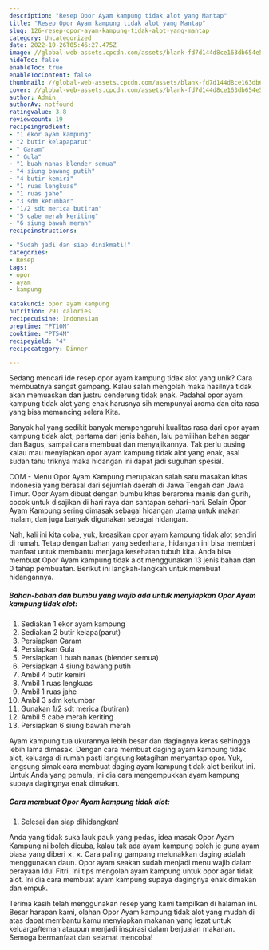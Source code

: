 ```yaml
---
description: "Resep Opor Ayam kampung tidak alot yang Mantap"
title: "Resep Opor Ayam kampung tidak alot yang Mantap"
slug: 126-resep-opor-ayam-kampung-tidak-alot-yang-mantap
category: Uncategorized
date: 2022-10-26T05:46:27.475Z
image: //global-web-assets.cpcdn.com/assets/blank-fd7d144d8ce163db654e5a02c40b08a2775adb7897d16e4062681dc7e1b2800f.png
hideToc: false
enableToc: true
enableTocContent: false
thumbnail: //global-web-assets.cpcdn.com/assets/blank-fd7d144d8ce163db654e5a02c40b08a2775adb7897d16e4062681dc7e1b2800f.png
cover: //global-web-assets.cpcdn.com/assets/blank-fd7d144d8ce163db654e5a02c40b08a2775adb7897d16e4062681dc7e1b2800f.png
author: Admin
authorAv: notfound
ratingvalue: 3.8
reviewcount: 19
recipeingredient:
- "1 ekor ayam kampung"
- "2 butir kelapaparut"
- " Garam"
- " Gula"
- "1 buah nanas blender semua"
- "4 siung bawang putih"
- "4 butir kemiri"
- "1 ruas lengkuas"
- "1 ruas jahe"
- "3 sdm ketumbar"
- "1/2 sdt merica butiran"
- "5 cabe merah keriting"
- "6 siung bawah merah"
recipeinstructions:

- "Sudah jadi dan siap dinikmati!"
categories:
- Resep
tags:
- opor
- ayam
- kampung

katakunci: opor ayam kampung 
nutrition: 291 calories
recipecuisine: Indonesian
preptime: "PT10M"
cooktime: "PT54M"
recipeyield: "4"
recipecategory: Dinner

---
```





Sedang mencari ide resep opor ayam kampung tidak alot yang unik? Cara membuatnya sangat gampang. Kalau salah mengolah maka hasilnya tidak akan memuaskan dan justru cenderung tidak enak. Padahal opor ayam kampung tidak alot yang enak harusnya sih mempunyai aroma dan cita rasa yang bisa memancing selera Kita.





Banyak hal yang sedikit banyak mempengaruhi kualitas rasa dari opor ayam kampung tidak alot, pertama dari jenis bahan, lalu pemilihan bahan segar dan Bagus, sampai cara membuat dan menyajikannya. Tak perlu pusing kalau mau menyiapkan opor ayam kampung tidak alot yang enak,      asal sudah tahu triknya maka hidangan ini dapat jadi suguhan spesial.














COM - Menu Opor Ayam Kampung merupakan salah satu masakan khas Indonesia yang berasal dari sejumlah daerah di Jawa Tengah dan Jawa Timur. Opor Ayam dibuat dengan bumbu khas beraroma manis dan gurih, cocok untuk disajikan di hari raya dan santapan sehari-hari. Selain Opor Ayam Kampung sering dimasak sebagai hidangan utama untuk makan malam, dan juga banyak digunakan sebagai hidangan.






Nah, kali ini kita coba, yuk, kreasikan opor ayam kampung tidak alot sendiri di rumah. Tetap dengan bahan yang sederhana, hidangan ini bisa memberi manfaat untuk membantu menjaga kesehatan tubuh kita. Anda bisa membuat Opor Ayam kampung tidak alot menggunakan 13 jenis bahan dan 0 tahap pembuatan. Berikut ini langkah-langkah untuk membuat hidangannya.

<!--inarticleads1-->

##### Bahan-bahan dan bumbu yang wajib ada untuk menyiapkan Opor Ayam kampung tidak alot:

1. Sediakan 1 ekor ayam kampung
1. Sediakan 2 butir kelapa(parut)
1. Persiapkan  Garam
1. Persiapkan  Gula
1. Persiapkan 1 buah nanas (blender semua)
1. Persiapkan 4 siung bawang putih
1. Ambil 4 butir kemiri
1. Ambil 1 ruas lengkuas
1. Ambil 1 ruas jahe
1. Ambil 3 sdm ketumbar
1. Gunakan 1/2 sdt merica (butiran)
1. Ambil 5 cabe merah keriting
1. Persiapkan 6 siung bawah merah


Ayam kampung tua ukurannya lebih besar dan dagingnya keras sehingga lebih lama dimasak. Dengan cara membuat daging ayam kampung tidak alot, keluarga di rumah pasti langsung ketagihan menyantap opor. Yuk, langsung simak cara membuat daging ayam kampung tidak alot berikut ini. Untuk Anda yang pemula, ini dia cara mengempukkan ayam kampung supaya dagingnya enak dimakan. 

<!--inarticleads2-->

##### Cara membuat Opor Ayam kampung tidak alot:


1. Selesai dan siap dihidangkan!

Anda yang tidak suka lauk pauk yang pedas, idea masak Opor Ayam Kampung ni boleh dicuba, kalau tak ada ayam kampung boleh je guna ayam biasa yang diberi ×. ×. Cara paling gampang melunakkan daging adalah menggunakan daun. Opor ayam seakan sudah menjadi menu wajib dalam perayaan Idul Fitri. Ini tips mengolah ayam kampung untuk opor agar tidak alot. Ini dia cara membuat ayam kampung supaya dagingnya enak dimakan dan empuk. 

Terima kasih telah menggunakan resep yang kami tampilkan di halaman ini. Besar harapan kami, olahan Opor Ayam kampung tidak alot yang mudah di atas dapat membantu kamu menyiapkan makanan yang lezat untuk keluarga/teman ataupun menjadi inspirasi dalam berjualan makanan. Semoga bermanfaat dan selamat mencoba!
